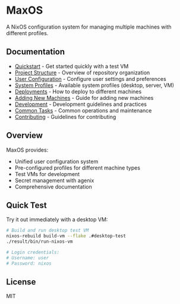 # MaxOS

A NixOS configuration system for managing multiple machines with different profiles.

## Documentation

- [Quickstart](docs/quickstart.md) - Get started quickly with a test VM
- [Project Structure](docs/structure.md) - Overview of repository organization
- [User Configuration](docs/user-configuration.md) - Configure user settings and preferences
- [System Profiles](docs/profiles.md) - Available system profiles (desktop, server, VM)
- [Deployments](docs/deployments.md) - How to deploy to different machines
- [Adding New Machines](docs/adding-machines.md) - Guide for adding new machines
- [Development](docs/development.md) - Development guidelines and practices
- [Common Tasks](docs/common-tasks.md) - Common operations and maintenance
- [Contributing](docs/contributing.md) - Guidelines for contributing

## Overview

MaxOS provides:
- Unified user configuration system
- Pre-configured profiles for different machine types
- Test VMs for development
- Secret management with agenix
- Comprehensive documentation

## Quick Test

Try it out immediately with a desktop VM:
```bash
# Build and run desktop test VM
nixos-rebuild build-vm --flake .#desktop-test
./result/bin/run-nixos-vm

# Login credentials:
# Username: user
# Password: nixos
```

## License

MIT
